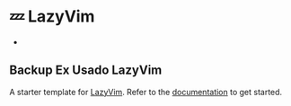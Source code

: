 # 💤 LazyVim
-
Backup Ex Usado LazyVim
---
A starter template for [LazyVim](https://github.com/LazyVim/LazyVim).
Refer to the [documentation](https://lazyvim.github.io/installation) to get started.
